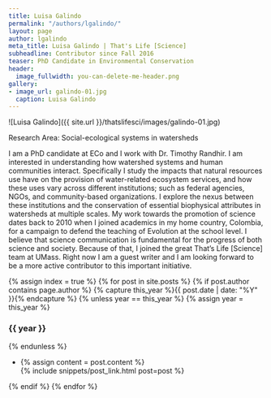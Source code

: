 ```yaml
---
title: Luisa Galindo
permalink: "/authors/lgalindo/"
layout: page
author: lgalindo
meta_title: Luisa Galindo | That's Life [Science]
subheadline: Contributor since Fall 2016
teaser: PhD Candidate in Environmental Conservation
header:
  image_fullwidth: you-can-delete-me-header.png
gallery:
- image_url: galindo-01.jpg
  caption: Luisa Galindo
---
```


![Luisa Galindo]({{ site.url }}/thatslifesci/images/galindo-01.jpg)

Research Area: Social-ecological systems in watersheds

I am a PhD candidate at ECo and I work with Dr. Timothy Randhir. I am interested in understanding how watershed systems and human communities interact. Specifically I study the impacts that natural resources use have on the provision of water-related ecosystem services, and how these uses vary across different institutions; such as federal agencies, NGOs, and community-based organizations. I explore the nexus between these institutions and the conservation of essential biophysical attributes in watersheds at multiple scales. My work towards the promotion of science dates back to 2010 when I joined academics in my home country, Colombia, for a campaign to defend the teaching of Evolution at the school level. I believe that science communication is fundamental for the progress of both science and society. Because of that, I joined the great That’s Life [Science] team at UMass. Right now I am a guest writer and I am looking forward to be a more active contributor to this important initiative.

{% assign index = true %}
{% for post in site.posts %}
{% if post.author contains page.author %}
{% capture this_year %}{{ post.date | date: "%Y" }}{% endcapture %}
{% unless year == this_year %}
{% assign year = this_year %}
<h3>{{ year }}</h3>
{% endunless %}
<ul style="list-style-type:disc">
 <li> 
 {% assign content = post.content %} 
 <article>
 {% include snippets/post_link.html post=post %}
 </article>
 </li>
</ul>
{% endif %}
{% endfor %}
